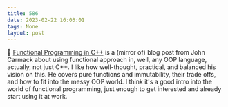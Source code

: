 ```yaml
---
title: 586
date: 2023-02-22 16:03:01
tags: None
layout: post
---
```


📝 [Functional Programming in C++](http://sevangelatos.com/john-carmack-on/) is a (mirror of) blog post from John Carmack about using functional approach in, well, any OOP language, actually, not just C++. I like how well-thought, practical, and balanced his vision on this. He covers pure functions and immutability, their trade offs, and how to fit into the messy OOP world. I think it's a good intro into the world of functional programming, just enough to get interested and already start using it at work.
